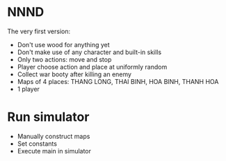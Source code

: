 # NNND
The very first version:
- Don't use wood for anything yet
- Don't make use of any character and built-in skills
- Only two actions: move and stop
- Player choose action and place at uniformly random
- Collect war booty after killing an enemy
- Maps of 4 places: THANG LONG, THAI BINH, HOA BINH, THANH HOA
- 1 player

# Run simulator
- Manually construct maps
- Set constants 
- Execute main in simulator


